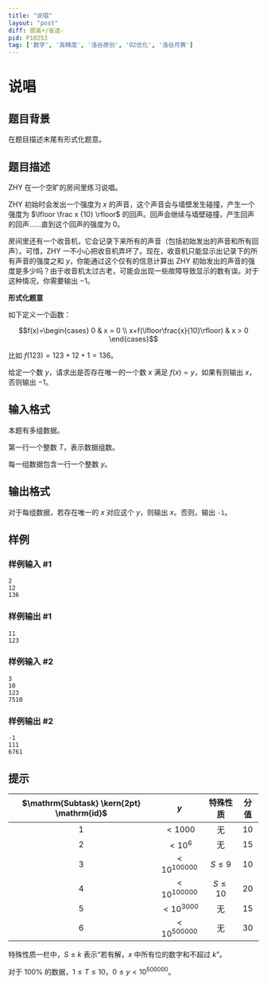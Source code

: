 ```yaml
---
title: "说唱"
layout: "post"
diff: 提高+/省选-
pid: P10253
tag: ['数学', '高精度', '洛谷原创', 'O2优化', '洛谷月赛']
---
```

# 说唱
## 题目背景

在题目描述末尾有形式化题意。
## 题目描述

ZHY 在一个空旷的房间里练习说唱。

ZHY 初始时会发出一个强度为 $x$ 的声音，这个声音会与墙壁发生碰撞，产生一个强度为 $\lfloor \frac x {10} \rfloor$ 的回声。回声会继续与墙壁碰撞，产生回声的回声……直到这个回声的强度为 $0$。

房间里还有一个收音机，它会记录下来所有的声音（包括初始发出的声音和所有回声）。可惜，ZHY 一不小心把收音机弄坏了。现在，收音机只能显示出记录下的所有声音的强度之和 $y$，你能通过这个仅有的信息计算出 ZHY 初始发出的声音的强度是多少吗？由于收音机太过古老，可能会出现一些故障导致显示的数有误。对于这种情况，你需要输出 $-1$。

**形式化题意**

如下定义一个函数：

$$f(x)=\begin{cases} 0 & x = 0 \\ x+f(\lfloor\frac{x}{10}\rfloor) & x > 0 \end{cases}$$

比如 $f(123)=123+12+1=136$。

给定一个数 $y$，请求出是否存在唯一的一个数 $x$ 满足 $f(x)=y$，如果有则输出 $x$，否则输出 $-1$。
## 输入格式

本题有多组数据。

第一行一个整数 $T$，表示数据组数。

每一组数据包含一行一个整数 $y$。
## 输出格式

对于每组数据，若存在唯一的 $x$ 对应这个 $y$，则输出 $x$。否则，输出 `-1`。
## 样例

### 样例输入 #1
```
2
12
136
```
### 样例输出 #1
```
11
123
```
### 样例输入 #2
```
3
10
123
7510
```
### 样例输出 #2
```
-1
111
6761
```
## 提示

| $\mathrm{Subtask} \kern{2pt} \mathrm{id}$ | $y$ | 特殊性质 |分值 |
| :-----: | :-----: | :-----: | :-----: |
| $1$ | $< 1000$ | 无 | $10$ |
| $2$ | $< 10^6$ | 无 | $15$ |
| $3$ | $< 10^{100000}$ | $S\le 9$ | $10$ |
| $4$ | $< 10^{100000}$ | $S\le 10$ | $20$ |
| $5$ | $< 10^{3000}$ | 无 | $15$ |
| $6$ | $< 10^{500000}$ | 无 | $30$ |

特殊性质一栏中，$S\le k$ 表示“若有解，$x$ 中所有位的数字和不超过 $k$”。

对于 $100\%$ 的数据，$1\le T\le 10$，$0 \le y < 10^{500000}$。
